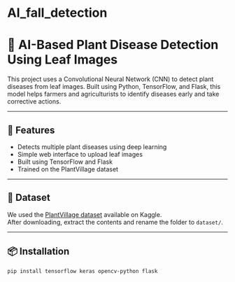 # AI_fall_detection

# 🌿 AI-Based Plant Disease Detection Using Leaf Images

This project uses a Convolutional Neural Network (CNN) to detect plant diseases from leaf images. Built using Python, TensorFlow, and Flask, this model helps farmers and agriculturists to identify diseases early and take corrective actions.

---

## 📌 Features

- Detects multiple plant diseases using deep learning
- Simple web interface to upload leaf images
- Built using TensorFlow and Flask
- Trained on the PlantVillage dataset

---

## 📂 Dataset

We used the [PlantVillage dataset](https://www.kaggle.com/datasets/emmarex/plantdisease) available on Kaggle.  
After downloading, extract the contents and rename the folder to `dataset/`.

---

## 📦 Installation

```bash
pip install tensorflow keras opencv-python flask
